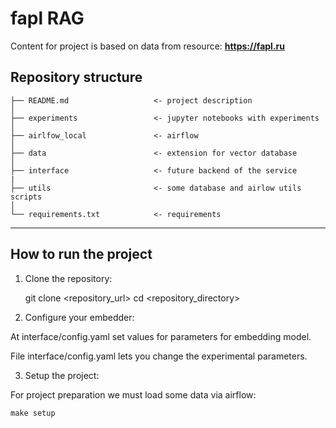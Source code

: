 # fapl RAG

Content for project is based on data from resource: **https://fapl.ru**

Repository structure
------------

    ├── README.md                   <- project description
    │
    ├── experiments                 <- jupyter notebooks with experiments
    │
    ├── airlfow_local               <- airflow
    │
    ├── data                        <- extension for vector database
    │
    ├── interface                   <- future backend of the service
    |
    ├── utils                       <- some database and airlow utils scripts
    │
    └── requirements.txt            <- requirements

--------

## How to run the project

1. Clone the repository:

    git clone <repository_url>
    cd <repository_directory>

2. Configure your embedder:

At interface/config.yaml set values for parameters for embedding model.

File interface/config.yaml lets you change the experimental parameters. 

 
3. Setup the project:

For project preparation we must load some data via airflow:

    make setup
